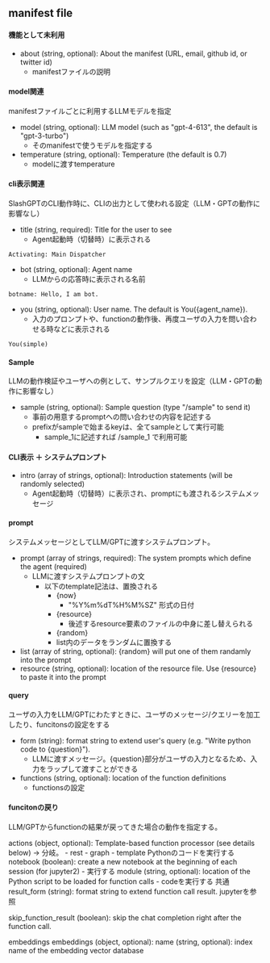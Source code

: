 ## manifest file
#### 機能として未利用
- about (string, optional): About the manifest (URL, email, github id, or twitter id)
  - manifestファイルの説明

#### model関連
manifestファイルごとに利用するLLMモデルを指定

- model (string, optional): LLM model (such as "gpt-4-613", the default is "gpt-3-turbo")
  - そのmanifestで使うモデルを指定する
- temperature (string, optional): Temperature (the default is 0.7)
  - modelに渡すtemperature

#### cli表示関連
SlashGPTのCLI動作時に、CLIの出力として使われる設定（LLM・GPTの動作に影響なし）

- title (string, required): Title for the user to see
  - Agent起動時（切替時）に表示される
```
Activating: Main Dispatcher
```
- bot (string, optional): Agent name
   - LLMからの応答時に表示される名前
```
botname: Hello, I am bot.
```
- you (string, optional): User name. The default is You({agent_name}).
  - 入力のプロンプトや、functionの動作後、再度ユーザの入力を問い合わせる時などに表示される
```
You(simple)
```

#### Sample

LLMの動作検証やユーザへの例として、サンプルクエリを設定（LLM・GPTの動作に影響なし）

- sample (string, optional): Sample question (type "/sample" to send it)
  - 事前の用意するpromptへの問い合わせの内容を記述する
  - prefixがsampleで始まるkeyは、全てsampleとして実行可能
    - sample_1に記述すれば /sample_1 で利用可能

#### CLI表示 ＋ システムプロンプト

- intro (array of strings, optional): Introduction statements (will be randomly selected)
   - Agent起動時（切替時）に表示され、promptにも渡されるシステムメッセージ

#### prompt
システムメッセージとしてLLM/GPTに渡すシステムプロンプト。

- prompt (array of strings, required): The system prompts which define the agent (required)
  - LLMに渡すシステムプロンプトの文
    - 以下のtemplate記法は、置換される
      - {now}
        - "%Y%m%dT%H%M%SZ" 形式の日付
      - {resource}
        - 後述するresource要素のファイルの中身に差し替えられる
      -  {random}
        - list内のデータをランダムに置換する
- list (array of string, optional): {random} will put one of them randamly into the prompt
- resource (string, optional): location of the resource file. Use {resource} to paste it into the prompt

#### query
ユーザの入力をLLM/GPTにわたすときに、ユーザのメッセージ/クエリーを加工したり、funcitonsの設定をする
  
- form (string): format string to extend user's query (e.g. "Write python code to {question}").
   - LLMに渡すメッセージ。{question}部分がユーザの入力となるため、入力をラップして渡すことができる
- functions (string, optional): location of the function definitions
   - functionsの設定

#### funcitonの戻り
LLM/GPTからfunctionの結果が戻ってきた場合の動作を指定する。

  actions (object, optional): Template-based function processor (see details below)
    -> 分岐。
     - rest
     - graph
     - template
  Pythonのコードを実行する
    notebook (boolean): create a new notebook at the beginning of each session (for jupyter2)
       - 実行する 
    module (string, optional): location of the Python script to be loaded for function calls
      - codeを実行する
    共通
      result_form (string): format string to extend function call result.
        jupyterを参照   

skip_function_result (boolean): skip the chat completion right after the function call.




embeddings
  embeddings (object, optional):
  name (string, optional): index name of the embedding vector database
